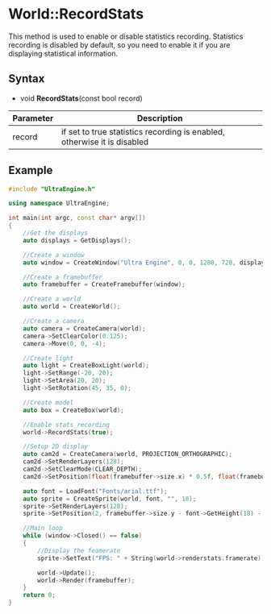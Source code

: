 # World::RecordStats

This method is used to enable or disable statistics recording. Statistics recording is disabled by default, so you need to enable it if you are displaying statistical information.

## Syntax

- void **RecordStats**(const bool record)

| Parameter | Description |
|---|---|
| record | if set to true statistics recording is enabled, otherwise it is disabled |

## Example

```c++
#include "UltraEngine.h"

using namespace UltraEngine;

int main(int argc, const char* argv[])
{
    //Get the displays
    auto displays = GetDisplays();

    //Create a window
    auto window = CreateWindow("Ultra Engine", 0, 0, 1280, 720, displays[0]);

    //Create a framebuffer
    auto framebuffer = CreateFramebuffer(window);

    //Create a world
    auto world = CreateWorld();

    //Create a camera
    auto camera = CreateCamera(world);
    camera->SetClearColor(0.125);
    camera->Move(0, 0, -4);

    //Create light
    auto light = CreateBoxLight(world);
    light->SetRange(-20, 20);
    light->SetArea(20, 20);
    light->SetRotation(45, 35, 0);

    //Create model
    auto box = CreateBox(world);

    //Enable stats recording
    world->RecordStats(true);

    //Setup 2D display
    auto cam2d = CreateCamera(world, PROJECTION_ORTHOGRAPHIC);
    cam2d->SetRenderLayers(128);
    cam2d->SetClearMode(CLEAR_DEPTH);
    cam2d->SetPosition(float(framebuffer->size.x) * 0.5f, float(framebuffer->size.y) * 0.5f);

    auto font = LoadFont("Fonts/arial.ttf");
    auto sprite = CreateSprite(world, font, "", 18);
    sprite->SetRenderLayers(128);
    sprite->SetPosition(2, framebuffer->size.y - font->GetHeight(18) - 2, 0);

    //Main loop
    while (window->Closed() == false)
    {
        //Display the feamerate
        sprite->SetText("FPS: " + String(world->renderstats.framerate));

        world->Update();
        world->Render(framebuffer);
    }
    return 0;
}
```
